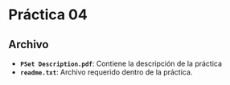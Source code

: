 # Práctica 04

## Archivo

* **`PSet Description.pdf`**: Contiene la descripción de la práctica
* **`readme.txt`**: Archivo requerido dentro de la práctica.
